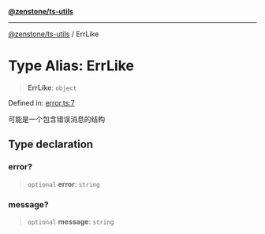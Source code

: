 [**@zenstone/ts-utils**](../README.md)

***

[@zenstone/ts-utils](../globals.md) / ErrLike

# Type Alias: ErrLike

> **ErrLike**: `object`

Defined in: [error.ts:7](https://github.com/janpoem/ts-utils/blob/b9219c6997c227d9b9eb09f22e1ab95d12d9260c/src/error.ts#L7)

可能是一个包含错误消息的结构

## Type declaration

### error?

> `optional` **error**: `string`

### message?

> `optional` **message**: `string`
